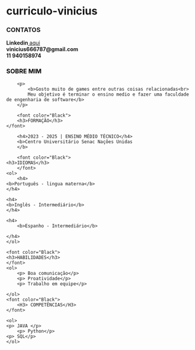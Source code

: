 # curriculo-vinicius












<h3>CONTATOS</h3>
    </font>
    <b>Linkedin</b><a href="https://www.linkedin.com/in/vinicius-rodrigues-salgado-479110297/"> aqui </b></a> <br>
        <b>vinicius666787@gmail.com </b> <br>
        <b>11 940158974</b>
        <font color="Black">
        <h3><strong>SOBRE MIM</strong></h3>
    </font>
    
        <p>
            <b>Gosto muito de games entre outras coisas relacionadas<br>
            Meu objetivo é terminar o ensino medio e fazer uma faculdade de engenharia de software</b>
        </p>
    
        <font color="Black">
        <h3>FORMAÇÃO</h3>
    </font>
    
        <h4>2023 - 2025 | ENSINO MÉDIO TÉCNICO</h4>
        <b>Centro Universitário Senac Nações Unidas
        </b>
    
        <font color="Black">
    <h3>IDIOMAS</h3>
        </font>
    <ol>
        <h4>
    <b>Português - lingua materna</b>
    </h4>

    <h4>
    <b>Inglês - Intermediário</b>
    </h4>

    <h4>
        <b>Espanho - Intermediário</b>

    </h4>
    </ol>
    
    <font color="Black">
    <h3>HABILIDADES</h3>
    </font>
    <ol>
        <p> Boa comunicação</p>
        <p> Proatividade</p>
        <p> Trabalho em equipe</p>
    
    </ol>
    <font color="Black">
        <H3> COMPETÊNCIAS</H3>
    </font>
    
    <ol>
    <p> JAVA </p>
        <p> Python</p>
    <p> SQL</p>
    </ol>
